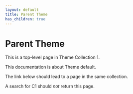 ```yaml
---
layout: default
title: Parent Theme
has_children: true
---
```


# Parent Theme

This is a top-level page in Theme Collection 1.

This documentation is about Theme default.

The link below should lead to a page in the same collection.

A search for C1 should *not* return this page.
